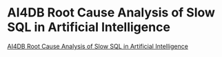 # AI4DB Root Cause Analysis of Slow SQL in Artificial Intelligence
[AI4DB Root Cause Analysis of Slow SQL in Artificial Intelligence](https://aiwithcloud.com/2022/09/19/ai4db_root_cause_analysis_of_slow_sql_in_artificial_intelligence/)